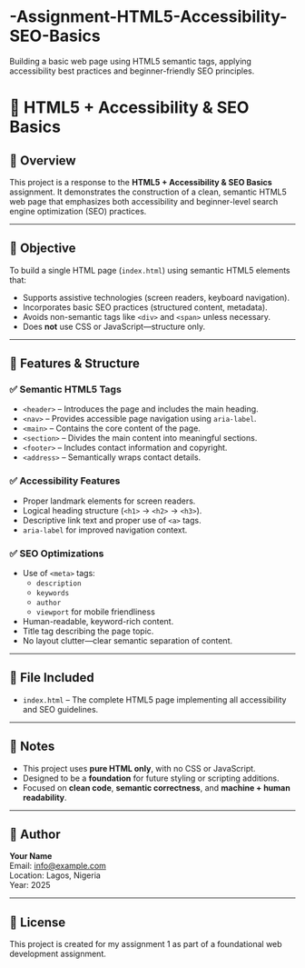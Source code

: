 # -Assignment-HTML5-Accessibility-SEO-Basics
Building a basic web page using HTML5 semantic tags, applying accessibility best practices and beginner-friendly SEO principles. 
# 📘 HTML5 + Accessibility & SEO Basics

## 🧾 Overview

This project is a response to the **HTML5 + Accessibility & SEO Basics** assignment. It demonstrates the construction of a clean, semantic HTML5 web page that emphasizes both accessibility and beginner-level search engine optimization (SEO) practices.

---

## 🎯 Objective

To build a single HTML page (`index.html`) using semantic HTML5 elements that:
- Supports assistive technologies (screen readers, keyboard navigation).
- Incorporates basic SEO practices (structured content, metadata).
- Avoids non-semantic tags like `<div>` and `<span>` unless necessary.
- Does **not** use CSS or JavaScript—structure only.

---

## 🧱 Features & Structure

### ✅ Semantic HTML5 Tags
- `<header>` – Introduces the page and includes the main heading.
- `<nav>` – Provides accessible page navigation using `aria-label`.
- `<main>` – Contains the core content of the page.
- `<section>` – Divides the main content into meaningful sections.
- `<footer>` – Includes contact information and copyright.
- `<address>` – Semantically wraps contact details.

### ✅ Accessibility Features
- Proper landmark elements for screen readers.
- Logical heading structure (`<h1>` → `<h2>` → `<h3>`).
- Descriptive link text and proper use of `<a>` tags.
- `aria-label` for improved navigation context.

### ✅ SEO Optimizations
- Use of `<meta>` tags:
  - `description`
  - `keywords`
  - `author`
  - `viewport` for mobile friendliness
- Human-readable, keyword-rich content.
- Title tag describing the page topic.
- No layout clutter—clear semantic separation of content.

---

## 📂 File Included

- `index.html` – The complete HTML5 page implementing all accessibility and SEO guidelines.

---

## 📌 Notes

- This project uses **pure HTML only**, with no CSS or JavaScript.
- Designed to be a **foundation** for future styling or scripting additions.
- Focused on **clean code**, **semantic correctness**, and **machine + human readability**.

---

## 👤 Author

**Your Name**  
Email: info@example.com  
Location: Lagos, Nigeria  
Year: 2025

---

## 🔖 License

This project is created for my assignment 1 as part of a foundational web development assignment.
